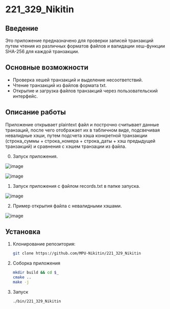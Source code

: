 # 221_329_Nikitin

## Введение

Это приложение предназначено для проверки записей транзакций путем чтения из различных форматов файлов и валидации хеш-функции SHA-256 для каждой транзакции.

## Основные возможности

- Проверка хешей транзакций и выделение несоответствий.
- Чтение транзакций из файлов формата txt.
- Открытие и загрузка файлов транзакций через пользовательский интерфейс.

## Описание работы

Приложение открывает plaintext файл и построчно считывает данные транзаций, после чего отображает их в табличном виде, подсвечивая невалидные хэши, путем подсчета хэша конкретной транзакции (строка_суммы + строка_номера + строка_даты + хэш предыдущей транзакций) и сравнения с хэшем транзации из файла.

0. Запуск приложения.

![image](https://github.com/MPU-Nikitin/221_329_Nikitin/assets/62671417/99c85bb3-7c99-48d9-a438-033c530cb8bb)

![image](https://github.com/MPU-Nikitin/221_329_Nikitin/assets/62671417/2dd01799-b69c-4d15-b369-363f071dc13b)


1. Запуск приложения с файлом records.txt в папке запуска.

![image](https://github.com/MPU-Nikitin/221_329_Nikitin/assets/62671417/545b3414-ddaa-43b9-86b7-9ec25aa6a81a)

2. Пример открытия файла с невалидными хэшами.

![image](https://github.com/MPU-Nikitin/221_329_Nikitin/assets/62671417/b498c06a-1035-475a-8845-07e008f94ab0)


## Установка

1. Клонирование репозитория:
   ```bash
   git clone https://github.com/MPU-Nikitin/221_329_Nikitin
2. Соборка приложения
   ```bash
   mkdir build && cd $_
   cmake ..
   make -j
   ```
3. Запуск
   ```bash
   ./bin/221_329_Nikitin
   ```
